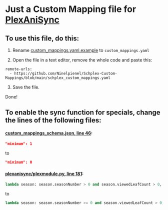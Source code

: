# Just a Custom Mapping file for [PlexAniSync](https://github.com/RickDB/PlexAniSync)

## To use this file, do this:

1. Rename [custom_mappings.yaml.example](https://github.com/RickDB/PlexAniSync/blob/master/custom_mappings.yaml.example) to `custom_mappings.yaml`
   
2. Open the file in a text editor, remove the whole code and paste this:

```
remote-urls:
  - https://github.com/Ninelpienel/Schplex-Custom-Mappings/blob/main/schplex_custom_mappings.yaml
```

3. Save the file.

Done!

## To enable the sync function for specials, change the lines of the following files:

#### [custom_mappings_schema.json, line 46](https://github.com/RickDB/PlexAniSync/blob/master/custom_mappings_schema.json#L46):

```json
"minimum": 1
```

to

```json
"minimum": 0
```

#### [plexanisync/plexmodule.py, line 181](https://github.com/RickDB/PlexAniSync/blob/master/plexanisync/plexmodule.py#L181):

```py
lambda season: season.seasonNumber > 0 and season.viewedLeafCount > 0,
```

to

```py
lambda season: season.seasonNumber >= 0 and season.viewedLeafCount > 0,
```

